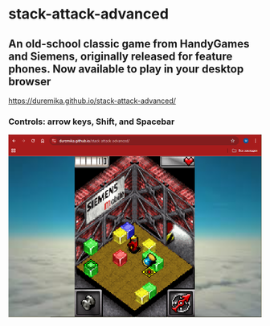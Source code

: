 # stack-attack-advanced
## An old-school classic game from HandyGames and Siemens, originally released for feature phones. Now available to play in your desktop browser
https://duremika.github.io/stack-attack-advanced/
### Controls: arrow keys, Shift, and Spacebar
![screenshot.png](/assets/screenshot.png)